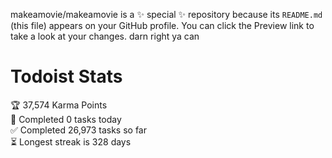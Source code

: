 makeamovie/makeamovie is a ✨ special ✨ repository because its `README.md` (this file) appears on your GitHub profile.
You can click the Preview link to take a look at your changes. darn right ya can

# Todoist Stats

<!-- TODO-IST:START -->
🏆  37,574 Karma Points           
🌸  Completed 0 tasks today           
✅  Completed 26,973 tasks so far           
⏳  Longest streak is 328 days
<!-- TODO-IST:END -->